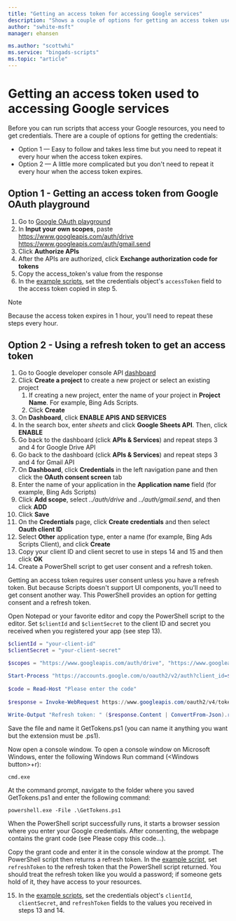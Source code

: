 ```yaml
---
title: "Getting an access token for accessing Google services"
description: "Shows a couple of options for getting an access token used to access Google services."
author: "swhite-msft"
manager: ehansen

ms.author: "scottwhi"
ms.service: "bingads-scripts"
ms.topic: "article"
---
```


# Getting an access token used to accessing Google services

Before you can run scripts that access your Google resources, you need to get credentials. There are a couple of options for getting the credentials:

- Option 1 &mdash; Easy to follow and takes less time but you need to repeat it every hour when the access token expires.
- Option 2 &mdash; A little more complicated but you don't need to repeat it every hour when the access token expires.

## Option 1 - Getting an access token from Google OAuth playground

1. Go to [Google OAuth playground](https://developers.google.com/oauthplayground)
2. In **Input your own scopes**, paste https://www.googleapis.com/auth/drive https://www.googleapis.com/auth/gmail.send
3. Click **Authorize APIs** 
4. After the APIs are authorized, click **Exchange authorization code for tokens**
5. Copy the access_token's value from the response
6. In the [example scripts](accessing-google-services.md), set the credentials object's `accessToken` field to the access token copied in step 5.

> [!NOTE]
> Because the access token expires in 1 hour, you'll need to repeat these steps every hour.

## Option 2 - Using a refresh token to get an access token

1. Go to Google developer console API [dashboard](https://console.developers.google.com/apis/dashboard)
2. Click **Create a project** to create a new project or select an existing project  
   1. If creating a new project, enter the name of your project in **Project Name**. For example, Bing Ads Scripts.
   2. Click **Create**
3. On **Dashboard**, click **ENABLE APIS AND SERVICES**
4. In the search box, enter *sheets* and click **Google Sheets API**. Then, click **ENABLE**
5. Go back to the dashboard (click **APIs & Services**) and repeat steps 3 and 4 for Google Drive API
6. Go back to the dashboard (click **APIs & Services**) and repeat steps 3 and 4 for Gmail API
7. On **Dashboard**, click **Credentials** in the left navigation pane and then click the **OAuth consent screen** tab
8. Enter the name of your application in the **Application name** field (for example, Bing Ads Scripts)
9. Click **Add scope**, select *../auth/drive* and *../auth/gmail.send*, and then click **ADD**
10. Click **Save**
11. On the **Credentials** page, click **Create credentials** and then select **Oauth client ID**
12. Select **Other** application type, enter a name (for example, Bing Ads Scripts Client), and click **Create**
13. Copy your client ID and client secret to use in steps 14 and 15 and then click **OK**
14. Create a PowerShell script to get user consent and a refresh token.  
   
  Getting an access token requires user consent unless you have a refresh token. But because Scripts doesn't support UI components, you'll need to get consent another way. This PowerShell provides an option for getting consent and a refresh token.  
   
  Open Notepad or your favorite editor and copy the PowerShell script to the editor. Set `$clientId` and `$clientSecret` to the client ID and secret you received when you registered your app (see step 13).  
   
  ```powershell
  $clientId = "your-client-id"
  $clientSecret = "your-client-secret"
  
  $scopes = "https://www.googleapis.com/auth/drive", "https://www.googleapis.com/auth/gmail.send"
  
  Start-Process "https://accounts.google.com/o/oauth2/v2/auth?client_id=$clientId&scope=$([string]::Join("%20", $scopes))&access_type=offline&response_type=code&redirect_uri=urn:ietf:wg:oauth:2.0:oob"    
   
  $code = Read-Host "Please enter the code"
     
  $response = Invoke-WebRequest https://www.googleapis.com/oauth2/v4/token -ContentType application/x-www-form-urlencoded -Method POST -Body "client_id=$clientid&client_secret=$clientSecret&redirect_uri=urn:ietf:wg:oauth:2.0:oob&code=$code&grant_type=authorization_code"
    
  Write-Output "Refresh token: " ($response.Content | ConvertFrom-Json).refresh_token 
  ```  
   
  Save the file and name it GetTokens.ps1 (you can name it anything you want but the extension must be .ps1).  
   
  Now open a console window. To open a console window on Microsoft Windows, enter the following Windows Run command (\<Windows button>+r):  
   
  ```
  cmd.exe
  ```  
   
  At the command prompt, navigate to the folder where you saved GetTokens.ps1 and enter the following command:  
   
  ```
  powershell.exe -File .\GetTokens.ps1
  ```  
   
  When the PowerShell script successfully runs, it starts a browser session where you enter your Google credentials. After consenting, the webpage contains the grant code (see Please copy this code...).  
     
  Copy the grant code and enter it in the console window at the prompt. The PowerShell script then returns a refresh token. In the [example script](#example-script), set `refreshToken` to the refresh token that the PowerShell script returned. You should treat the refresh token like you would a password; if someone gets hold of it, they have access to your resources.  
  
15. In the [example scripts](accessing-google-services.md), set the credentials object's `clientId`, `clientSecret`, and `refreshToken` fields to the values you received in steps 13 and 14.

